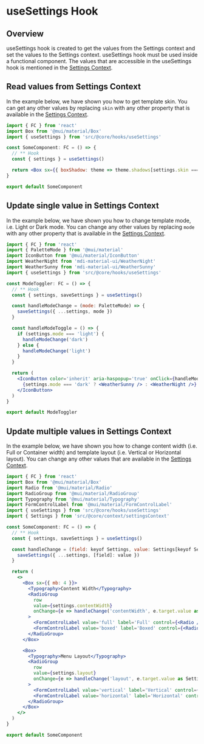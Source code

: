 # useSettings Hook

## Overview

useSettings hook is created to get the values from the Settings context and set the values to the Settings context. useSettings hook must be used inside a functional component. The values that are accessible in the useSettings hook is mentioned in the [Settings Context](/guide/settings/context.html#properties).

## Read values from Settings Context

In the example below, we have shown you how to get template skin. You can get any other values by replacing `skin` with any other property that is available in the [Settings Context](/guide/settings/context.html#properties).

```jsx
import { FC } from 'react'
import Box from '@mui/material/Box'
import { useSettings } from 'src/@core/hooks/useSettings'

const SomeComponent: FC = () => {
  // ** Hook
  const { settings } = useSettings()

  return <Box sx={{ boxShadow: theme => theme.shadows[settings.skin === 'bordered' ? 0 : 7] }}>...</Box>
}

export default SomeComponent
```

## Update single value in Settings Context

In the example below, we have shown you how to change template mode, i.e. Light or Dark mode. You can change any other values by replacing `mode` with any other property that is available in the [Settings Context](/guide/settings/context.html#properties).

```jsx
import { FC } from 'react'
import { PaletteMode } from '@mui/material'
import IconButton from '@mui/material/IconButton'
import WeatherNight from 'mdi-material-ui/WeatherNight'
import WeatherSunny from 'mdi-material-ui/WeatherSunny'
import { useSettings } from 'src/@core/hooks/useSettings'

const ModeToggler: FC = () => {
  // ** Hook
  const { settings, saveSettings } = useSettings()

  const handleModeChange = (mode: PaletteMode) => {
    saveSettings({ ...settings, mode })
  }

  const handleModeToggle = () => {
    if (settings.mode === 'light') {
      handleModeChange('dark')
    } else {
      handleModeChange('light')
    }
  }

  return (
    <IconButton color='inherit' aria-haspopup='true' onClick={handleModeToggle}>
      {settings.mode === 'dark' ? <WeatherSunny /> : <WeatherNight />}
    </IconButton>
  )
}

export default ModeToggler
```

## Update multiple values in Settings Context

In the example below, we have shown you how to change content width (i.e. Full or Container width) and template layout (i.e. Vertical or Horizontal layout). You can change any other values that are available in the [Settings Context](/guide/settings/context.html#properties).

```jsx
import { FC } from 'react'
import Box from '@mui/material/Box'
import Radio from '@mui/material/Radio'
import RadioGroup from '@mui/material/RadioGroup'
import Typography from '@mui/material/Typography'
import FormControlLabel from '@mui/material/FormControlLabel'
import { useSettings } from 'src/@core/hooks/useSettings'
import { Settings } from 'src/@core/context/settingsContext'

const SomeComponent: FC = () => {
  // ** Hook
  const { settings, saveSettings } = useSettings()

  const handleChange = (field: keyof Settings, value: Settings[keyof Settings]): void => {
    saveSettings({ ...settings, [field]: value })
  }

  return (
    <>
      <Box sx={{ mb: 4 }}>
        <Typography>Content Width</Typography>
        <RadioGroup
          row
          value={settings.contentWidth}
          onChange={e => handleChange('contentWidth', e.target.value as Settings['contentWidth'])}
        >
          <FormControlLabel value='full' label='Full' control={<Radio />} />
          <FormControlLabel value='boxed' label='Boxed' control={<Radio />} />
        </RadioGroup>
      </Box>

      <Box>
        <Typography>Menu Layout</Typography>
        <RadioGroup
          row
          value={settings.layout}
          onChange={e => handleChange('layout', e.target.value as Settings['layout'])}
        >
          <FormControlLabel value='vertical' label='Vertical' control={<Radio />} />
          <FormControlLabel value='horizontal' label='Horizontal' control={<Radio />} />
        </RadioGroup>
      </Box>
    </>
  )
}

export default SomeComponent
```
